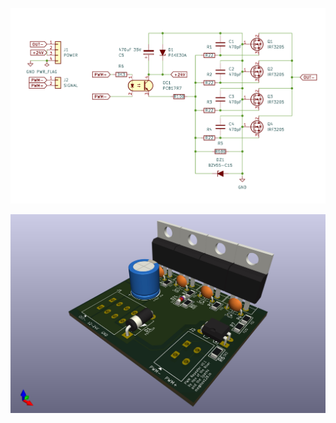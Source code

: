 ![PCB Schematics Image](ultimate_pwm_repeater_sch.png)

![PCB 3D Image](ultimate_pwm_repeater_pcb.jpg)

